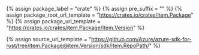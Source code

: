 {% assign package_label = "crate" %}
{% assign pre_suffix = "" %}
{% assign package_root_url_template = "https://crates.io/crates/item.Package" %}
{% assign package_url_template = "https://crates.io/crates/item.Package/item.Version" %}
<!-- Currently for rust we don't have any docs published -->
<!-- {% assign msdocs_url_template = "https://docs.microsoft.com/rust/api/overview/azure/item.TrimmedPackage-readme" %} -->
<!-- {% assign ghdocs_url_template = "https://azuresdkdocs.z19.web.core.windows.net/rust/item.Package/item.Version/index.html" %} -->
{% assign source_url_template = "https://github.com/Azure/azure-sdk-for-rust/tree/item.Package@item.Version/sdk/item.RepoPath/" %}
